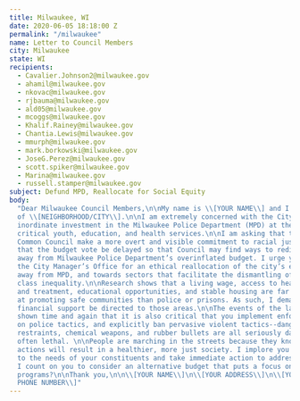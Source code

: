 ```yaml
---
title: Milwaukee, WI
date: 2020-06-05 18:18:00 Z
permalink: "/milwaukee"
name: Letter to Council Members
city: Milwaukee
state: WI
recipients:
  - Cavalier.Johnson2@milwaukee.gov
  - ahamil@milwaukee.gov
  - nkovac@milwaukee.gov
  - rjbauma@milwaukee.gov
  - ald05@milwaukee.gov
  - mcoggs@milwaukee.gov
  - Khalif.Rainey@milwaukee.gov
  - Chantia.Lewis@milwaukee.gov
  - mmurph@milwaukee.gov
  - mark.borkowski@milwaukee.gov
  - JoseG.Perez@milwaukee.gov
  - scott.spiker@milwaukee.gov
  - Marina@milwaukee.gov
  - russell.stamper@milwaukee.gov
subject: Defund MPD, Reallocate for Social Equity
body:
  "Dear Milwaukee Council Members,\n\nMy name is \\[YOUR NAME\\] and I am a resident
  of \\[NEIGHBORHOOD/CITY\\].\n\nI am extremely concerned with the City of Milwaukee’s
  inordinate investment in the Milwaukee Police Department (MPD) at the expense of
  critical youth, education, and health services.\n\nI am asking that the Milwaukee
  Common Council make a more overt and visible commitment to racial justice. I ask
  that the budget vote be delayed so that Council may find ways to redirect money
  away from Milwaukee Police Department’s overinflated budget. I urge you to pressure
  the City Manager’s Office for an ethical reallocation of the city’s expenditures:
  away from MPD, and towards sectors that facilitate the dismantling of racial and
  class inequality.\n\nResearch shows that a living wage, access to health services
  and treatment, educational opportunities, and stable housing are far more successful
  at promoting safe communities than police or prisons. As such, I demand more aggressive
  financial support be directed to those areas.\n\nThe events of the last weeks have
  shown time and again that it is also critical that you implement enforceable controls
  on police tactics, and explicitly ban pervasive violent tactics--dangerous physical
  restraints, chemical weapons, and rubber bullets are all seriously dangerous and
  often lethal. \n\nPeople are marching in the streets because they know that these
  actions will result in a healthier, more just society. I implore you to please listen
  to the needs of your constituents and take immediate action to address their concerns.\n\nCan
  I count on you to consider an alternative budget that puts a focus on social service
  programs?\n\nThank you,\n\n\\[YOUR NAME\\]\n\\[YOUR ADDRESS\\]\n\\[YOUR EMAIL\\]\n\\[YOUR
  PHONE NUMBER\\]"
---
```

